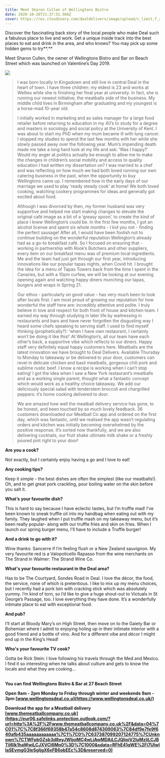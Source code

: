 ```yaml
---
title: Meet Sharon Cullen of Wellingtons Bistro
date: 2020-10-26T21:37:51.566Z
cover: https://res.cloudinary.com/dealdelivers/image/upload/c_limit,f_auto,q_80,w_500/v1603749429/wellingtons_etfn7l.png
---
```

Discover the fascinating back story of the local people who make Deal such a fabulous place to live and work. Get a unique inside track into the best places to eat and drink in the area, and who knows? You may pick up some hidden gems to try**.** 

Meet Sharon Cullen, the owner of Wellingtons Bistro and Bar on Beach Street which was launched on Valentine’s Day 2019. 

![](https://res.cloudinary.com/dealdelivers/image/upload/c_limit,f_auto,q_80,w_500/v1603749712/image_s1rjmf.png)

> I was born locally in Kingsdown and still live in central Deal in the heart of town. I have three children: my eldest is 23 and works at Wellies while she is finishing her final year at university. In fact, she is running our newest initiative, the meatballs side of the business. My middle child lives in Birmingham after graduating and my youngest is a horse-mad 10-year old.
>
> I initially worked in marketing and as sales manager for a large food retailer before returning to education in my 40’s to study for a degree and masters in sociology and social policy at the University of Kent. I was about to start my PhD when my mum became ill with lung cancer. I stopped my studies to spend the last few months with her while she slowly passed away over the following year. Mum’s impending death made me take a long hard look at my life and ask: ‘Was I happy?’ Would my anger at politics actually be enough to allow me to make the changes in children’s social mobility and access to quality education I had written my dissertation on? I was married to a chef and was reflecting on how much we had both loved running our own catering business in the past, when the opportunity to buy Wellingtons came up. I remembered how in the early days of our marriage we used to play ‘ready steady cook’ at home! We both loved cooking, watching cookery programmes for ideas and generally got excited about food.
>
> Although I was divorced by then, my former husband was very supportive and helped me start making changes to elevate the original café image as a bit of a ‘greasy spoon’, to create the kind of place I knew Wellington’s could be. In the first few months, I got an alcohol license and spent six whole months - I kid you not - finding the perfect sausage! After all, I would have been foolish not to continue building on the wonderful reputation Wellington’s already had as a go-to breakfast café. So I focused on ensuring that - working in partnership with Rook’s Butchers and other suppliers, every item on our breakfast menu was of premium local ingredients. Me and the team had just got through our first year, introducing innovations like our popular tapas nights, when Covid hit. I brought the idea for a menu of Tapas Towers back from the time I spent in the Canaries, but with a 10pm curfew, we will be looking at our evening opening again and watching happy diners munching our tapas, burgers and wraps in Spring 21.
>
> Our ethos - particularly on good value - has very much been to look after locals first. I am most proud of growing our reputation for how wonderful the staff here are: incredibly attentive and polite. I truly believe in love and respect for both front of house and kitchen team. I earned my way through studying in later life by waitressing in restaurants and bars and have never forgotten the disgusting way I heard some chefs speaking to serving staff. I used to find myself thinking (prophetically?): ‘when I have own restaurant, I certainly won’t be doing it like this!’ At Wellington’s, all our team have each other’s back, a supportive vibe which reflects to our diners. Happy staff very definitely equal happy customers here. Meatballs are the latest innovation we have brought to Deal Delivers. Available Thursday to Monday to takeaway or be delivered to your door, customers can revel in delicate chicken and basil meatballs, gorgeous chili pork and sublime rustic beef. I know a recipe is working when I can’t stop eating! I got the idea when I saw a New York restaurant’s meatballs and as a working single parent, thought what a fantastic concept which would work as a healthy choice takeaway. We add our deliciously special salad with tenderstem broccoli and chargrilled peppers: it’s home cooking delivered to door.
>
> We are amazed how well the meatball delivery service has gone, to be honest, and been touched by so much lovely feedback. 36 customers downloaded our Meatball Co app and ordered on the first day, which was fantastic, until we realised the app wasn’t regulating orders and kitchen was initially becoming overwhelmed by the positive response. It’s sorted now thankfully, and we are also delivering cocktails, our fruit shake ultimate milk shake or a freshly poured pint right to your door!

**Are you a cook?**

Not exactly, but I certainly enjoy having a go and I love to eat!

**Any cooking tips?**

Keep it simple - the best dishes are often the simplest (like our meatballs!). Oh, and to get great pork crackling, pour boiling water on the skin before you salt it.

**What’s your favourite dish?**

This is hard to say because I have eclectic tastes, but I’m truffle mad! I’ve been known to sneak truffle oil into my handbag when eating out with my family. They laughed when I put truffle mash on my takeaway menu, but it’s been really popular- along with our truffle fries and skin on fries. When I launch our spring burger menu, I'll have to include a Truffle burger! 

**And a drink to go with it?**

Wine thanks: Sancerre if I’m feeling flush or a New Zealand sauvignon. My very favourite red is a Valopolicello Rapasso from the wine merchants on The Strand in Walmer: The Strand Wine Co.

**What's your favourite restaurant in the Deal area?**

Has to be The Courtyard, Sondes Road in Deal. I love the décor, the food, the service, none of which is pretentious. I like to mix up my menu choices, but I recently had a pork loin with cracking stick which was absolutely yummy. I’m kind of torn, so I’d like to give a huge shout-out to Victuals in St George’s Passage, too. I love everything they have done. It’s a wonderfully intimate place to eat with exceptional food.

**And pub?**

I’ll start at Bloody Mary’s on High Street, then move on to the Gaiety Bar or Bohemian where I admit to enjoying holing up in their intimate interior with a good friend and a bottle of vino. And for a different vibe and décor I might end up in the King’s Head!

**Who's your favourite TV cook?**

Gotta be Rick Stein: I love following his travels through the Med and Mexico. I find it so interesting when he talks about culture and gets to know the locals and what they are cooking…

\
**You can find Wellingtons Bistro & Bar at 27 Beach Street**

**Open 9am - 2pm Monday to Friday through winter and weekends 9am - 3pm  [www.wellingtonsdeal.co.u](https://www.wellingtonsdeal.co.uk/)**

**Download the app for a Meatball delivery [www.themeatballcompany.co.uk](https://eur06.safelinks.protection.outlook.com/?url=http%3A%2F%2Fwww.themeatballcompany.co.uk%2F&data=04%7C01%7C%7C8f366f69358b47a54c8608d874309063%7C84df9e7fe9f640afb435aaaaaaaaaaaa%7C1%7C0%7C637387099207124775%7CUnknown%7CTWFpbGZsb3d8eyJWIjoiMC4wLjAwMDAiLCJQIjoiV2luMzIiLCJBTiI6Ik1haWwiLCJXVCI6Mn0%3D%7C1000&sdata=RFhE41qWE%2Fi7UIwIlaSEvmgG3IeSgljgX6xFB6obEEc%3D&reserved=0)**